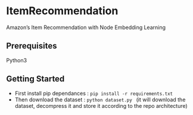 # ItemRecommendation
Amazon’s Item Recommendation with Node Embedding Learning

## Prerequisites 
Python3

## Getting Started 
- First install pip dependances : 
```pip install -r requirements.txt ```
- Then download the dataset : 
```python dataset.py ``` (it will download the dataset, decompress it and store it according to the repo architecture)
